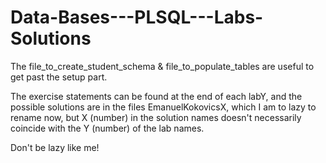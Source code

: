 # Data-Bases---PLSQL---Labs-Solutions

The file_to_create_student_schema & file_to_populate_tables are useful to get past the setup part.

The exercise statements can be found at the end of each labY, and the possible solutions are in the files EmanuelKokovicsX, which I am to lazy to rename now, but X (number) in the solution names doesn't necessarily coincide with the Y (number) of the lab names.

Don't be lazy like me!
